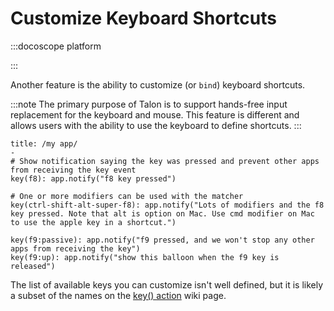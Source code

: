 # Customize Keyboard Shortcuts

:::docoscope platform

:::

Another feature is the ability to customize (or `bind`) keyboard shortcuts.

:::note
The primary purpose of Talon is to support hands-free input replacement for the keyboard and mouse.
This feature is different and allows users with the ability to use the keyboard to define shortcuts.
:::

```talon
title: /my app/
-
# Show notification saying the key was pressed and prevent other apps from receiving the key event
key(f8): app.notify("f8 key pressed")

# One or more modifiers can be used with the matcher
key(ctrl-shift-alt-super-f8): app.notify("Lots of modifiers and the f8 key pressed. Note that alt is option on Mac. Use cmd modifier on Mac to use the apple key in a shortcut.")

key(f9:passive): app.notify("f9 pressed, and we won't stop any other apps from receiving the key")
key(f9:up): app.notify("show this balloon when the f9 key is released")
```

The list of available keys you can customize isn't well defined, but it is likely a subset of the names on the [key() action](/docs/Customization/Talon%20Library%20Reference/Actions/key_action.md) wiki page.

